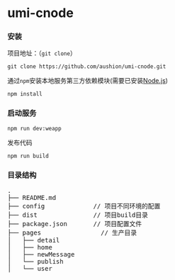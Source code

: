 # umi-cnode
### 安装
项目地址：（`git clone`）

```shell
git clone https://github.com/aushion/umi-cnode.git
```

通过`npm`安装本地服务第三方依赖模块(需要已安装[Node.js](https://nodejs.org/))

```
npm install
```

### 启动服务

```
npm run dev:weapp
```

发布代码
```
npm run build
```


### 目录结构
<pre>
.
├── README.md           
├── config             // 项目不同环境的配置
├── dist               // 项目build目录
├── package.json       // 项目配置文件
├── pages                // 生产目录
│   ├── detail        
│   ├── home     
│   ├── newMessage         
│   └── publish      
│   └── user      

<pre>
